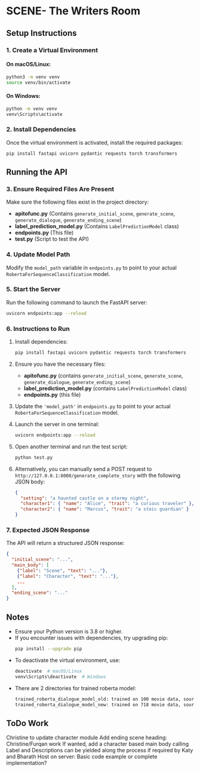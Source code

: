 # SCENE- The Writers Room

## Setup Instructions

### 1. Create a Virtual Environment

#### On macOS/Linux:

```bash
python3 -m venv venv
source venv/bin/activate
```

#### On Windows:

```bash
python -m venv venv
venv\Scripts\activate
```

### 2. Install Dependencies

Once the virtual environment is activated, install the required packages:

```bash
pip install fastapi uvicorn pydantic requests torch transformers
```

## Running the API

### 3. Ensure Required Files Are Present

Make sure the following files exist in the project directory:

- **apitofunc.py** (Contains `generate_initial_scene`, `generate_scene`, `generate_dialogue`, `generate_ending_scene`)
- **label_prediction_model.py** (Contains `LabelPredictionModel` class)
- **endpoints.py** (This file)
- **test.py** (Script to test the API)

### 4. Update Model Path

Modify the `model_path` variable in `endpoints.py` to point to your actual `RobertaForSequenceClassification` model.

### 5. Start the Server

Run the following command to launch the FastAPI server:

```bash
uvicorn endpoints:app --reload
```

### 6. Instructions to Run

1. Install dependencies:

   ```bash
   pip install fastapi uvicorn pydantic requests torch transformers
   ```

2. Ensure you have the necessary files:

   - **apitofunc.py** (contains `generate_initial_scene`, `generate_scene`, `generate_dialogue`, `generate_ending_scene`)
   - **label_prediction_model.py** (contains `LabelPredictionModel` class)
   - **endpoints.py** (this file)

3. Update the `'model_path'` in `endpoints.py` to point to your actual `RobertaForSequenceClassification` model.

4. Launch the server in one terminal:

   ```bash
   uvicorn endpoints:app --reload
   ```

5. Open another terminal and run the test script:

   ```bash
   python test.py
   ```

6. Alternatively, you can manually send a POST request to `http://127.0.0.1:8000/generate_complete_story` with the following JSON body:
   ```json
   {
     "setting": "a haunted castle on a stormy night",
     "character1": { "name": "Alice", "trait": "a curious traveler" },
     "character2": { "name": "Marcus", "trait": "a stoic guardian" }
   }
   ```

### 7. Expected JSON Response

The API will return a structured JSON response:

```json
{
  "initial_scene": "...",
  "main_body": [
    {"label": "Scene", "text": "..."},
    {"label": "Character", "text": "..."},
    ...
  ],
  "ending_scene": "..."
}
```

## Notes

- Ensure your Python version is 3.8 or higher.
- If you encounter issues with dependencies, try upgrading pip:
  ```bash
  pip install --upgrade pip
  ```
- To deactivate the virtual environment, use:
  ```bash
  deactivate  # macOS/Linux
  venv\Scripts\deactivate  # Windows
  ```
- There are 2 directories for trained roberta model:
  ```bash
  trained_roberta_dialogue_model_old: trained on 100 movie data, source: Supervisors provided github link
  trained_roberta_dialogue_model_new: trained on 718 movie data, source: Sumukh and Bhavani
  ```

## ToDo Work

Christine to update character module
Add ending scene heading: Christine/Furqan work
If wanted, add a character based main body calling
Label and Descriptions can be yielded along the process if required by Katy and Bharath
Host on server: Basic code example or complete implementation?
  
